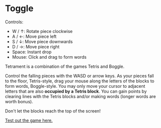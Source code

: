 Toggle
========

Controls:  
* W / ↑: Rotate piece clockwise  
* A / ←: Move piece left  
* S / ↓: Move piece downwards  
* D / →: Move piece right  
* Space: Instant drop
* Mouse: Click and drag to form words 

Tetrament is a combination of the games Tetris and Boggle. 

Control the falling pieces with the WASD or arrow keys. As your pieces fall to the floor, Tetris-style, drag your mouse along the letters of the blocks to form words, Boggle-style. You may only move your cursor to adjacent letters that are also **occupied by a Tetris block**. You can gain points by clearing lines with the Tetris blocks and/or making words (longer words are worth bonus). 

Don't let the blocks reach the top of the screen!

[Test out the game here.](http://akshaths.github.io/Tetrament/)
